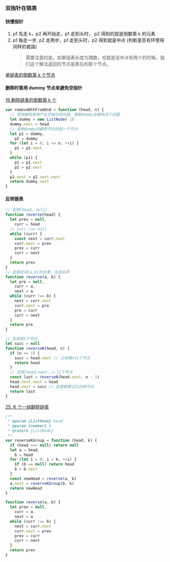 ### 双指针在链表

#### 快慢指针

1. p1 先走 k，p2 再开始走，p1 走到头时， p2 得到的就是倒数第 k 的元素
2. p1 每走一步, p2 走两步，p1 走到头时，p2 得到就是中点 (判断是否有环使用同样的套路)
   > 需要注意的是，如果链表长度为偶数，也就是说中点有两个的时候，我们这个解法返回的节点是靠后的那个节点。

[单链表的倒数第 k 个节点](https://leetcode.cn/problems/lian-biao-zhong-dao-shu-di-kge-jie-dian-lcof/)

#### 删除时善用 dummy 节点来避免空指针

[19.删除链表的倒数第 k 个](https://leetcode.cn/problems/remove-nth-node-from-end-of-list/)

```js
var removeNthFromEnd = function (head, n) {
  // 原地删除容易产生空指针的问题，借助dummy会避免这个问题
  let dummy = new ListNode(-1)
  dummy.next = head
  // 找到dummy的删除节点的前一个节点
  let p1 = dummy,
    p2 = dummy
  for (let i = 0; i <= n; ++i) {
    p1 = p1.next
  }
  while (p1) {
    p1 = p1.next
    p2 = p2.next
  }
  p2.next = p2.next.next
  return dummy.next
}
```

#### 反转链表

```js
// 反转[head, null)
function reverse(head) {
  let prev = null,
    curr = head
  // curr !== null
  while (curr) {
    const next = curr.next
    curr.next = prev
    prev = curr
    curr = next
  }
  return prev
}
// 反转区间[a,b)的元素，左闭右开
function reverse(a, b) {
  let pre = null,
    curr = a,
    next = a
  while (curr !== b) {
    next = curr.next
    curr.next = pre
    pre = curr
    curr = next
  }
  return pre
}

// 反转前n个节点
let succ = null
function reverseN(head, n) {
  if (n == 1) {
    succ = head.next // 记录第n+1个节点
    return head
  }
  // 反转[head.next..n-1]个节点
  const last = reverseN(head.next, n - 1)
  head.next.next = head
  head.next = succ // 这里需要记忆后继节点
  return last
}
```

[25. K 个一组翻转链表](https://leetcode.cn/problems/reverse-nodes-in-k-group/)

```js
/**
 * @param {ListNode} head
 * @param {number} k
 * @return {ListNode}
 */
var reverseKGroup = function (head, k) {
  if (head === null) return null
  let a = head,
    b = head
  for (let i = 0; i < k; ++i) {
    if (b == null) return head
    b = b.next
  }
  const newHead = reverse(a, b)
  a.next = reverseKGroup(b, k)
  return newHead
}

function reverse(a, b) {
  let prev = null,
    curr = a,
    next = a
  while (curr !== b) {
    next = curr.next
    curr.next = prev
    prev = curr
    curr = next
  }
  return prev
}
```
